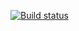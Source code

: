 [![Build status](https://ci.appveyor.com/api/projects/status/u96rbqxn3jcw4oa4/branch/master?svg=true)](https://ci.appveyor.com/project/ElenaLyapina/autohomework2-task3/branch/master)
